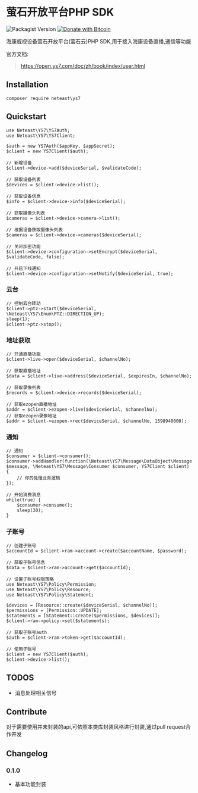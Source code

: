 # 萤石开放平台PHP SDK

![Packagist Version](https://img.shields.io/packagist/v/neteast/ys7)
[![Donate with Bitcoin](https://en.cryptobadges.io/badge/micro/1BdJG31zinrMFWxRt2utGBU2jdpv8xSgju)](https://en.cryptobadges.io/donate/1BdJG31zinrMFWxRt2utGBU2jdpv8xSgju)

海康威视设备萤石开放平台(萤石云)PHP SDK,用于接入海康设备直播,通信等功能

官方文档:
> https://open.ys7.com/doc/zh/book/index/user.html

## Installation
    composer require neteast\ys7

## Quickstart

    use Neteast\YS7\YS7Auth;
    use Neteast\YS7\YS7Client;

    $auth = new YS7Auth($appKey, $appSecret);
    $client = new YS7Client($auth);

    // 新增设备
    $client->device->add($deviceSerial, $validateCode);

    // 获取设备列表
    $devices = $client->device->list();

    // 获取设备信息
    $info = $client->device->info($deviceSerial);

    // 获取摄像头列表
    $cameras = $client->device->camera->list();

    // 根据设备获取摄像头列表
    $cameras = $client->device->cameras($deviceSerial);

    // 关闭加密功能
    $client->device->configuration->setEncrypt($deviceSerial, $validateCode, false);

    // 开启下线通知
    $client->device->configuration->setNotify($deviceSerial, true);

### 云台
    // 控制云台转动
    $client->ptz->start($deviceSerial, \Neteast\YS7\Enum\PTZ::DIRECTION_UP);
    sleep(1);
    $client->ptz->stop();

### 地址获取
    // 开通直播功能
    $client->live->open($deviceSerial, $channelNo);

    // 获取直播地址
    $data = $client->live->address($deviceSerial, $expiresIn, $channelNo);

    // 获取录像列表
    $records = $client->device->records($deviceSerial);

    // 获取ezopen直播地址
    $addr = $client->ezopen->live($deviceSerial, $channelNo);
    // 获取ezopen录像地址
    $addr = $client->ezopen->rec($deviceSerial, $channelNo, 1598940000);

### 通知
    // 通知
    $consumer = $client->consumer();
    $consumer->addHandler(function(\Neteast\YS7\Message\DataObject\Message $message, \Neteast\YS7\Message\Consumer $consumer, YS7Client $client) {
        // 你的处理业务逻辑
    });

    // 开始消费消息
    while(true) {
        $consumer->consume();
        sleep(30);
    }

### 子账号
    // 创建子账号
    $accountId = $client->ram->account->create($accountName, $password);

    // 获取子账号信息
    $data = $client->ram->account->get($accountId);

    // 设置子账号权限策略
    use Neteast\YS7\Policy\Permission;
    use Neteast\YS7\Policy\Resource;
    use Neteast\YS7\Policy\Statement;

    $devices = [Resource::create($deviceSerial, $channelNo)];
    $permissions = [Permission::UPDATE];
    $statements = [Statement::create($permissions, $devices)];
    $client->ram->policy->set($statements);

    // 获取子账号auth
    $auth = $client->ram->token->get($accountId);

    // 使用子账号
    $client = new YS7Client($auth);
    $client->device->list();

## TODOS
* 消息处理相关信号

## Contribute
对于需要使用并未封装的api,可依照本类库封装风格进行封装,通过pull request合作开发

## Changelog
### 0.1.0
* 基本功能封装
